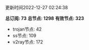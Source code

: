 更新时间2022-12-27 02:24:38

**总订阅: 73**
**总节点: 1298**
**有效节点: 323**
- trojan节点: 42
- ss节点: 109
- v2ray节点: 172
